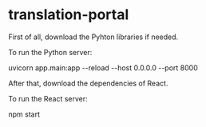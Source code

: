 # translation-portal


First of all, download the Pyhton libraries if needed.


To run the Python server:

uvicorn app.main:app --reload --host 0.0.0.0 --port 8000


After that, download the dependencies of React.

To run the React server:

npm start





